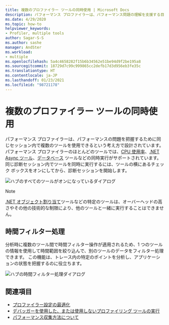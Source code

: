 ```yaml
---
title: 複数のプロファイラー ツールの同時使用 | Microsoft Docs
description: パフォーマンス プロファイラーは、パフォーマンス問題の理解を支援する目的で複数のツールを同じセッションで使用できるという考えによって設計されました。その背景について学習します。
ms.date: 4/29/2020
ms.topic: how-to
helpviewer_keywords:
- Profiler, multiple tools
author: Sagar-S-S
ms.author: sashe
manager: AndSter
ms.workload:
- multiple
ms.openlocfilehash: 5a4c4658282f15b6b34562e51be94d9f2be195a8
ms.sourcegitcommit: 18729d7c99c999865cc2defb17d3d956eb3fe35c
ms.translationtype: HT
ms.contentlocale: ja-JP
ms.lasthandoff: 01/23/2021
ms.locfileid: "98721178"
---
```

# <a name="using-multiple-profiler-tools-simultaneously"></a>複数のプロファイラー ツールの同時使用

パフォーマンス プロファイラーは、パフォーマンスの問題を把握するために同じセッション内で複数のツールを使用できるという考え方で設計されています。 パフォーマンス プロファイラーのほとんどのツールでは、[CPU 使用率](../profiling/cpu-usage.md)、[.NET Async ツール](../profiling/analyze-async.md)、[データベース](../profiling/analyze-database.md) ツールなどの同時実行がサポートされています。 同じ診断セッション内でツールを同時に実行するには、ツールの横にあるチェック ボックスをオンにしてから、診断セッションを開始します。

![ハブのすべてのツールがオンになっているダイアログ](../profiling/media/diaghuballtoolsselected.png "ハブのすべてのツールがオンになっているダイアログ")

>[!NOTE]
>[.NET オブジェクト割り当て](../profiling/dotnet-alloc-tool.md)ツールなどの特定のツールは、オーバーヘッドの高さやその他の技術的な制限により、他のツールと一緒に実行することはできません。

## <a name="time-filtering"></a>時間フィルター処理 

分析時に複数のツール間で時間フィルター操作が適用されるため、1 つのツールの情報を使用して時間範囲を絞り込んで、別のツールのデータをフィルター処理できます。 この機能は、トレース内の特定のポイントを分析し、アプリケーションの状態を把握するのに役立ちます。

![ハブの時間フィルター処理ダイアログ](../profiling/media/diaghubtimefiltering.png "ハブの時間フィルター処理ダイアログ")

## <a name="see-also"></a>関連項目

- [プロファイラー設定の最適化](../profiling/optimize-profiler-settings.md)
- [デバッガーを使用した、または使用しないプロファイリング ツールの実行](../profiling/running-profiling-tools-with-or-without-the-debugger.md)
- [パフォーマンス収集方法について](../profiling/understanding-performance-collection-methods-perf-profiler.md)
